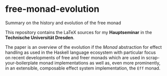 # free-monad-evolution

Summary on the history and evolution of the free monad


This repository contains the LaTeX sources for my **Hauptseminar** in
the **Technische Universität Dresden**.

The paper is an overview of the evolution if the *Monad* abstraction
for effect handling as used in the Haskell language ecosystem with
particular focus on recent developments of free and freer monads which
are used in scrap-your-boilerplate monad implementations as well as,
even more prominently, in an extensible, composable effect system
implementation, the `Eff` monad.
